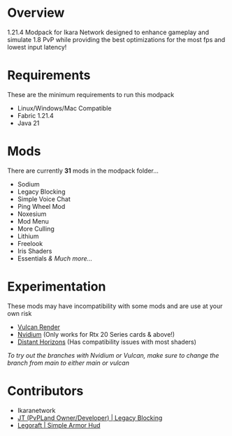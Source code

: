 # Overview
1.21.4 Modpack for Ikara Network designed to enhance gameplay and simulate 1.8 PvP while providing the best optimizations for the most fps and lowest input latency!

# Requirements
These are the minimum requirements to run this modpack

- Linux/Windows/Mac Compatible
- Fabric 1.21.4
- Java 21

# Mods
There are currently __31__ mods in the modpack folder...

- Sodium
- Legacy Blocking
- Simple Voice Chat
- Ping Wheel Mod
- Noxesium
- Mod Menu
- More Culling
- Lithium
- Freelook
- Iris Shaders
- Essentials
 *& Much more...*

# Experimentation
These mods may have incompatibility with some mods and are use at your own risk

- [Vulcan Render](https://modrinth.com/mod/vulkanmod)
- [Nvidium](https://modrinth.com/mod/nvidium) (Only works for Rtx 20 Series cards & above!)
- [Distant Horizons](https://modrinth.com/mod/distanthorizons) (Has compatibility issues with most shaders)

*To try out the branches with Nvidium or Vulcan, make sure to change the branch from main to either main or vulcan*

# Contributors
- Ikaranetwork
- [JT (PvPLand Owner/Developer) | Legacy Blocking](https://github.com/PvPLand/LegacyBlocking)
- [Legoraft | Simple Armor Hud](https://github.com/legoraft/simple-armor-hud)
